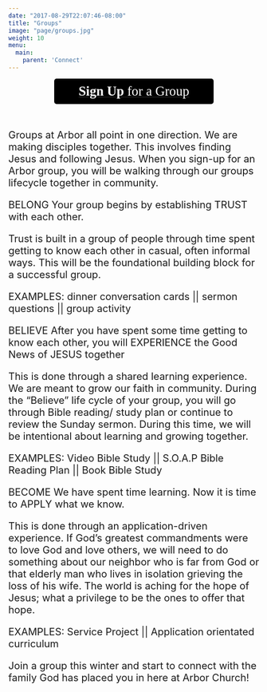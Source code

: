 ```yaml
---
date: "2017-08-29T22:07:46-08:00"
title: "Groups"
image: "page/groups.jpg"
weight: 10
menu:
  main:
    parent: 'Connect'
---
```


<div class="col-md-8 col-md-offset-2">

<div style="text-align: center; margin-bottom: 50px;">
  <a href="https://anachadwick.wufoo.com/forms/m12qoas913vw3et/" target="_blank">
    <div style="text-align: center; color: #ffffff; padding: 10px; font-size: 20pt; background-color: #000000; border-radius: 5px; width: 300px; margin-left: auto; margin-right: auto; font-family: Montserrat;">
      <strong>Sign Up</strong> for a Group
    </div>
  </a>
</div>

<div style="font-size: 20px;">

<p>Groups at Arbor all point in one direction.  We are making disciples together.  This involves finding Jesus and following Jesus.  When you sign-up for an Arbor group, you will be walking through our groups lifecycle together in community.</p>  

<p></p> 
<p>BELONG
Your group begins by establishing TRUST with each other. </p>  

<p>Trust is built in a group of people through time spent getting to know each other in casual, often informal ways.  This will be the foundational building block for a successful group. 

EXAMPLES: dinner conversation cards || sermon questions  || group activity</p>

<p></p> 
<p>BELIEVE
After you have spent some time getting to know each other, you will EXPERIENCE the Good News of JESUS together </p>

<p>This is done through a shared learning experience.  We are meant to grow our faith in community.  During the “Believe” life cycle of your group, you will go through Bible reading/ study plan or continue to review the Sunday sermon.   During this time, we will be intentional about learning and growing together.

EXAMPLES: Video Bible Study || S.O.A.P Bible Reading Plan  || Book Bible Study</p>

<p></p> 
<p>BECOME
We have spent time learning.  Now it is time to APPLY what we know. </p>  

<p>This is done through an application-driven experience.  If God’s greatest commandments were to love God and love others, we will need to do something about our neighbor who is far from God or that elderly man who lives in isolation grieving the loss of his wife.  The world is aching for the hope of Jesus; what a privilege to be the ones to offer that hope.

EXAMPLES: Service Project || Application orientated curriculum 
 </p>

<p>Join a group this winter and start to connect with the family God has placed you in here at Arbor Church!</p>

</div>
</div>
